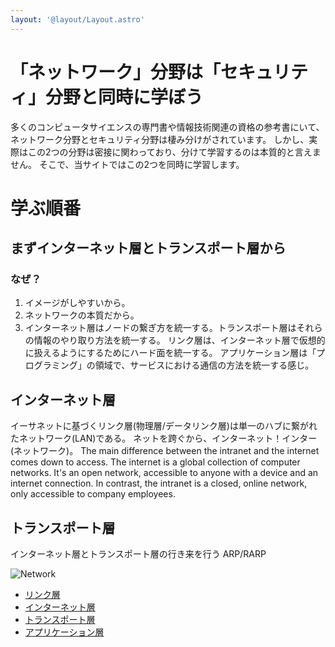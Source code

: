 ```yaml
---
layout: '@layout/Layout.astro'
---
```

# 「ネットワーク」分野は「セキュリティ」分野と同時に学ぼう
多くのコンピュータサイエンスの専門書や情報技術関連の資格の参考書にいて、ネットワーク分野とセキュリティ分野は棲み分けがされています。
しかし、実際はこの2つの分野は密接に関わっており、分けて学習するのは本質的と言えません。
そこで、当サイトではこの2つを同時に学習します。

# 学ぶ順番
## まずインターネット層とトランスポート層から
### なぜ？
1. イメージがしやすいから。
2. ネットワークの本質だから。
3. インターネット層はノードの繋ぎ方を統一する。トランスポート層はそれらの情報のやり取り方法を統一する。
リンク層は、インターネット層で仮想的に扱えるようにするためにハード面を統一する。
アプリケーション層は「プログラミング」の領域で、サービスにおける通信の方法を統一する感じ。

## インターネット層
イーサネットに基づくリンク層(物理層/データリンク層)は単一のハブに繋がれたネットワーク(LAN)である。
ネットを跨ぐから、インターネット！インター(ネットワーク)。
The main difference between the intranet and the internet comes down to access. The internet is a global collection of computer networks. It's an open network, accessible to anyone with a device and an internet connection. In contrast, the intranet is a closed, online network, only accessible to company employees.

## トランスポート層

インターネット層とトランスポート層の行き来を行う
ARP/RARP

![Network](/blog/cs/network.png)

* [リンク層](/b/cs/a/nw/link)
* [インターネット層](/b/cs/a/nw/internet)
* [トランスポート層](/b/cs/a/nw/transport)
* [アプリケーション層](/b/cs/a/nw/application)
